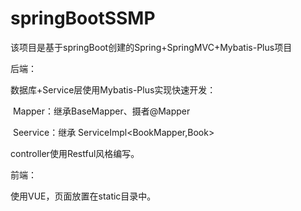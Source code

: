 # springBootSSMP
该项目是基于springBoot创建的Spring+SpringMVC+Mybatis-Plus项目

后端：

数据库+Service层使用Mybatis-Plus实现快速开发：

​	Mapper：继承BaseMapper、摄者@Mapper

​	Seervice：继承 ServiceImpl<BookMapper,Book>

controller使用Restful风格编写。

前端：

使用VUE，页面放置在static目录中。